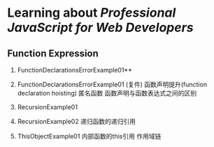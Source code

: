 # Learning about *Professional JavaScript for Web Developers*

## Function Expression

1. FunctionDeclarationsErrorExample01**

2. FunctionDeclarationsErrorExample01 (复件)
 函数声明提升(function declaration hoisting) 匿名函数 函数声明与函数表达式之间的区别  

3. RecursionExample01

4. RecursionExample02
  递归函数的递归引用

5. ThisObjectExample01
  内部函数的this引用  作用域链